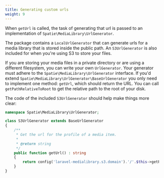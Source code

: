 ```yaml
---
title: Generating custom urls
weight: 9
---
```


When `getUrl` is called, the task of generating that url is passed to an implementation of `Spatie\MediaLibrary\UrlGenerator`.

The package contains a `LocalUrlGenerator` that can generate urls for a media library that is stored inside the public path. An `S3UrlGenerator` is also included for when you're using S3 to store your files.

If you are storing your media files in a private directory or are using a different filesystem, you can write your own `UrlGenerator`. Your generator must adhere to the `Spatie\MediaLibrary\UrlGenerator` interface. If you'd extend `Spatie\MediaLibrary\UrlGenerator\BaseUrlGenerator` you only need to implement one method: `getUrl`, which should return the URL. You can call `getPathRelativeToRoot` to get the relative path to the root of your disk.

The code of the included `S3UrlGenerator` should help make things more clear:

```php
namespace Spatie\MediaLibrary\UrlGenerator;

class S3UrlGenerator extends BaseUrlGenerator
{
    /**
     * Get the url for the profile of a media item.
     *
     * @return string
     */
    public function getUrl() : string
    {
        return config('laravel-medialibrary.s3.domain').'/'.$this->getPathRelativeToRoot();
    }
}
```
